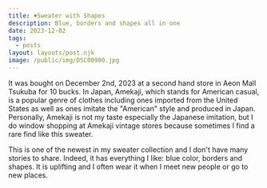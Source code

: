 ```yaml
---
title: ♦️Sweater with Shapes
description: Blue, borders and shapes all in one
date: 2023-12-02
tags:
  - posts
layout: layouts/post.njk
image: /public/img/DSC00900.jpg
---
```


It was bought on December 2nd, 2023 at a second hand store in Aeon Mall Tsukuba for 10 bucks. In Japan, Amekaji, which stands for American casual, is a popular genre of clothes including ones imported from the United States as well as ones imitate the "American" style and produced in Japan. Personally, Amekaji is not my taste especially the Japanese imitation, but I do window shopping at Amekaji vintage stores because sometimes I find a rare find like this sweater.

This is one of the newest in my sweater collection and I don't have many stories to share. Indeed, it has everything I like: blue color, borders and shapes. It is uplifting and I often wear it when I meet new people or go to new places.